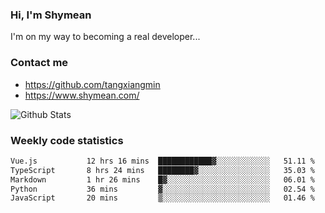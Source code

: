 ### Hi, I'm Shymean

I'm on my way to becoming a real developer...

### Contact me

- <https://github.com/tangxiangmin>
- <https://www.shymean.com/>

![Github Stats](https://github-readme-stats.vercel.app/api?username=tangxiangmin&show_icons=true&theme=dark)


###  Weekly code statistics

<!--START_SECTION:waka-->

```txt
Vue.js           12 hrs 16 mins  ████████████▓░░░░░░░░░░░░   51.11 %
TypeScript       8 hrs 24 mins   ████████▓░░░░░░░░░░░░░░░░   35.03 %
Markdown         1 hr 26 mins    █▓░░░░░░░░░░░░░░░░░░░░░░░   06.01 %
Python           36 mins         ▓░░░░░░░░░░░░░░░░░░░░░░░░   02.54 %
JavaScript       20 mins         ▒░░░░░░░░░░░░░░░░░░░░░░░░   01.46 %
```

<!--END_SECTION:waka-->